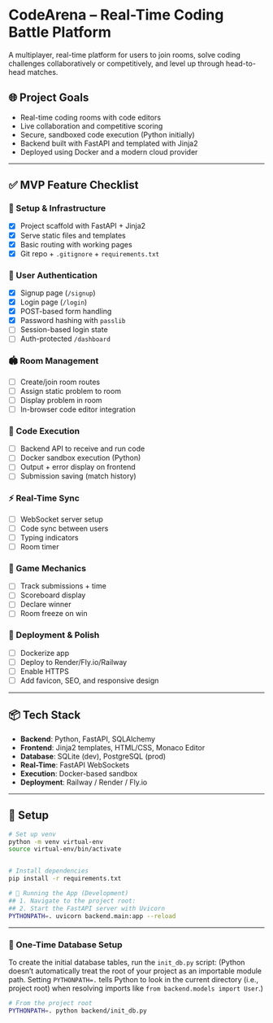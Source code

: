 # CodeArena – Real-Time Coding Battle Platform

A multiplayer, real-time platform for users to join rooms, solve coding challenges collaboratively or competitively, and level up through head-to-head matches.

## 🌐 Project Goals

- Real-time coding rooms with code editors
- Live collaboration and competitive scoring
- Secure, sandboxed code execution (Python initially)
- Backend built with FastAPI and templated with Jinja2
- Deployed using Docker and a modern cloud provider

---

## ✅ MVP Feature Checklist

### 🔧 Setup & Infrastructure
- [x] Project scaffold with FastAPI + Jinja2
- [x] Serve static files and templates
- [x] Basic routing with working pages
- [x] Git repo + `.gitignore` + `requirements.txt`

### 👤 User Authentication
- [x] Signup page (`/signup`)
- [x] Login page (`/login`)
- [x] POST-based form handling
- [x] Password hashing with `passlib`
- [ ] Session-based login state
- [ ] Auth-protected `/dashboard`

### 🏟 Room Management
- [ ] Create/join room routes
- [ ] Assign static problem to room
- [ ] Display problem in room
- [ ] In-browser code editor integration

### 🧪 Code Execution
- [ ] Backend API to receive and run code
- [ ] Docker sandbox execution (Python)
- [ ] Output + error display on frontend
- [ ] Submission saving (match history)

### ⚡ Real-Time Sync
- [ ] WebSocket server setup
- [ ] Code sync between users
- [ ] Typing indicators
- [ ] Room timer

### 🧩 Game Mechanics
- [ ] Track submissions + time
- [ ] Scoreboard display
- [ ] Declare winner
- [ ] Room freeze on win

### 🚀 Deployment & Polish
- [ ] Dockerize app
- [ ] Deploy to Render/Fly.io/Railway
- [ ] Enable HTTPS
- [ ] Add favicon, SEO, and responsive design

---

## 📦 Tech Stack

- **Backend**: Python, FastAPI, SQLAlchemy
- **Frontend**: Jinja2 templates, HTML/CSS, Monaco Editor
- **Database**: SQLite (dev), PostgreSQL (prod)
- **Real-Time**: FastAPI WebSockets
- **Execution**: Docker-based sandbox
- **Deployment**: Railway / Render / Fly.io

---

## 📌 Setup

```bash
# Set up venv
python -m venv virtual-env
source virtual-env/bin/activate


# Install dependencies
pip install -r requirements.txt

# 🚀 Running the App (Development)
## 1. Navigate to the project root:
## 2. Start the FastAPI server with Uvicorn
PYTHONPATH=. uvicorn backend.main:app --reload
```

---

### 🧱 One-Time Database Setup

To create the initial database tables, run the `init_db.py` script:
(Python doesn’t automatically treat the root of your project as an importable module path. 
Setting `PYTHONPATH=.` tells Python to look in the current directory (i.e., project root) 
when resolving imports like `from backend.models import User`.)

```bash
# From the project root
PYTHONPATH=. python backend/init_db.py
```